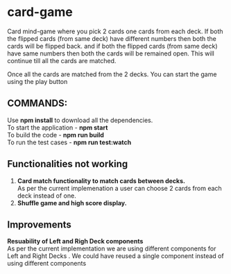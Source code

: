 # card-game

Card mind-game where you pick 2 cards one cards from each deck.
If both the flipped cards (from same deck) have different numbers then both the cards will be flipped back.
and if both the flipped cards (from same deck) have same numbers then both the cards will be remained open.
This will continue till all the cards are matched.

Once all the cards are matched from the 2 decks. You can start the game using the play button

## COMMANDS:
Use **npm install** to download all the dependencies. <br/>
To start the application - **npm start**  <br/>
To build the code - **npm run build** <br/>
To run the test cases - **npm run test:watch**

## Functionalities not working
1. **Card match functionality to match cards between decks.** <br/>
    As per the current implemenation a user can choose 2 cards from each deck instead of one.  <br/>
2. **Shuffle game and high score display.**

## Improvements
**Resuability of Left and Righ Deck components**<br/>
As per the current implementation we are using different components for Left and Right Decks . We could have reused a single component instead of using different components  
